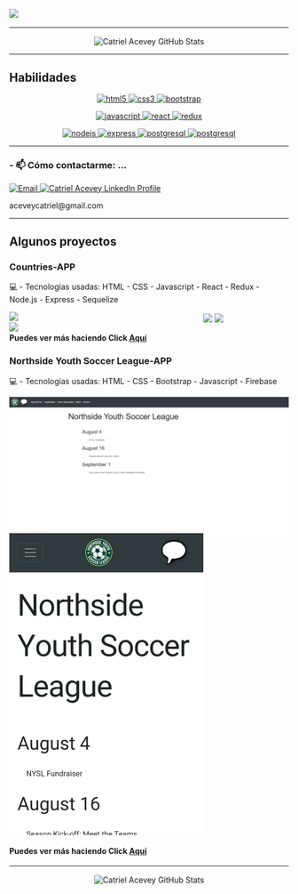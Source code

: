 ![](https://media-private.canva.com/Ut9mo/MAEzEcUt9mo/1/s2.png?X-Amz-Algorithm=AWS4-HMAC-SHA256&X-Amz-Credential=AKIAJWF6QO3UH4PAAJ6Q%2F20211220%2Fus-east-1%2Fs3%2Faws4_request&X-Amz-Date=20211220T034810Z&X-Amz-Expires=38109&X-Amz-Signature=287f4f5f25ba4c495e3519b5e63c51d6a4650e4f89c09d62485c5ed69fe03e8e&X-Amz-SignedHeaders=host&response-expires=Mon%2C%2020%20Dec%202021%2014%3A23%3A19%20GMT)

******

<p align="center">
    <img align="center" alt="Catriel Acevey GitHub Stats" src="https://github-readme-stats.vercel.app/api?username=Catriel-Acevey&show_icons=true&count_private=true" />
</p> 

******

## Habilidades 

<p width='40%' height="100%"align="center"> 
   <a href="https://www.w3.org/html/" target="_blank"> <img src="https://icongr.am/devicon/html5-original-wordmark.svg?size=40&color=currentColor" alt="html5"             width="50" height="50"/> </a>   
   <a href="https://www.w3schools.com/css/" target="_blank"> <img src="https://icongr.am/devicon/css3-original-wordmark.svg?size=40&color=currentColor" alt="css3"         width="50" height="50"/> </a>
   <a href="https://getbootstrap.com" target="_blank"> <img src="https://icongr.am/devicon/bootstrap-plain-wordmark.svg?size=40&color=currentColor" alt="bootstrap"             width="50" height="50"/> </a>    
 </p>
 <p width='40%' align="center">
   <a href="https://developer.mozilla.org/en-US/docs/Web/JavaScript" target="_blank">
      <img src="https://icongr.am/devicon/javascript-original.svg?size=40&color=currentColor" alt="javascript" width="50" height="50"/> </a>
   <a href="https://reactjs.org/" target="_blank"> <img src="https://icongr.am/devicon/react-original.svg?size=40&color=currentColor" alt="react"                 width="50" height="50"/> </a>
    <a href="https://es.redux.js.org/" target="_blank"> <img src="https://cdn.icon-icons.com/icons2/2415/PNG/512/redux_original_logo_icon_146365.png" alt="redux" width="50" height="50"/> 
    </a>

 </p>
 <p width='40%' align="center">    
   <a href="https://nodejs.org" target="_blank"> <img src="https://icongr.am/devicon/nodejs-original-wordmark.svg?size=40&color=currentColor" alt="nodejs"               width="50" height="50"/> </a>
   <a href="https://expressjs.com" target="_blank"> <img src="https://icongr.am/devicon/express-original-wordmark.svg?size=40&color=2ec539" alt="express"         width="50" height="50"/> </a>
   <a href="https://www.postgresql.org" target="_blank"> <img src="https://icongr.am/devicon/postgresql-original-wordmark.svg?size=40&color=2ec539"             alt="postgresql" width="50" height="50"/> </a>
   <a href="https://sequelize.org" target="_blank"> <img src="https://icongr.am/devicon/sequelize-original.svg?size=40&color=2ec539" alt="postgresql" width="50"               height="50"/> </a> 
 </p>

******

### - 📫 Cómo contactarme: ...
   <p>   
      <a align='right' href="mailto:aceveycatriel@gmail.com">
         <img alt="Email" src="https://www.vectorlogo.zone/logos/gmail/gmail-icon.svg" height="50" width="50"/>
      </a>  
      <a href="https://www.linkedin.com/in/catriel-acevey/">
         <img src="https://www.vectorlogo.zone/logos/linkedin/linkedin-icon.svg" alt="Catriel Acevey LinkedIn Profile" height="50" width="50">
      </a>
   </p>
   <p><label>aceveycatriel@gmail.com</label></p>

******

## Algunos proyectos 

### Countries-APP
💻 - Tecnologías usadas: HTML - CSS - Javascript - React - Redux - Node.js - Express - Sequelize

<img align="left" width= "350px" src='https://media-private.canva.com/h4F8w/MAEzZfh4F8w/1/s2.png?X-Amz-Algorithm=AWS4-HMAC-SHA256&X-Amz-Credential=AKIAJWF6QO3UH4PAAJ6Q%2F20211224%2Fus-east-1%2Fs3%2Faws4_request&X-Amz-Date=20211224T031322Z&X-Amz-Expires=18313&X-Amz-Signature=1d096aa2e27b36254598850a3214c947a718ef3bdf683ed2f9a3cf13c20f4b9e&X-Amz-SignedHeaders=host&response-expires=Fri%2C%2024%20Dec%202021%2008%3A18%3A35%20GMT' />
<img align="center" width= "350px" src='https://media-private.canva.com/usBwE/MAEzZYusBwE/1/s2.png?X-Amz-Algorithm=AWS4-HMAC-SHA256&X-Amz-Credential=AKIAJWF6QO3UH4PAAJ6Q%2F20211223%2Fus-east-1%2Fs3%2Faws4_request&X-Amz-Date=20211223T210827Z&X-Amz-Expires=41228&X-Amz-Signature=264b719f4e85a3347e560151e63dbbe6bda7d7ce06433ea5a091dacd6d4278b2&X-Amz-SignedHeaders=host&response-expires=Fri%2C%2024%20Dec%202021%2008%3A35%3A35%20GMT' />
<img align="left" width= "350px" src='https://media-private.canva.com/Q0_C4/MAEzZSQ0_C4/1/s2.png?X-Amz-Algorithm=AWS4-HMAC-SHA256&X-Amz-Credential=AKIAJWF6QO3UH4PAAJ6Q%2F20211223%2Fus-east-1%2Fs3%2Faws4_request&X-Amz-Date=20211223T173939Z&X-Amz-Expires=53232&X-Amz-Signature=916a70b03526a583ed26575db0dd177216d4030fc8283f2f755e9b5e7bb405e9&X-Amz-SignedHeaders=host&response-expires=Fri%2C%2024%20Dec%202021%2008%3A26%3A51%20GMT' />
<img align="center" width= "350px" src='https://media-private.canva.com/tSgqk/MAEzZatSgqk/1/s2.png?X-Amz-Algorithm=AWS4-HMAC-SHA256&X-Amz-Credential=AKIAJWF6QO3UH4PAAJ6Q%2F20211223%2Fus-east-1%2Fs3%2Faws4_request&X-Amz-Date=20211223T160419Z&X-Amz-Expires=60145&X-Amz-Signature=c345324c7ce60826d10c1d514a90b2838ce5876c9e2fa3074a48543a6e0be5b8&X-Amz-SignedHeaders=host&response-expires=Fri%2C%2024%20Dec%202021%2008%3A46%3A44%20GMT' />

#### Puedes ver más haciendo Click [Aquí](https://github.com/Catriel-Acevey/PI-Countries-main)

### Northside Youth Soccer League-APP
💻 - Tecnologías usadas: HTML - CSS - Bootstrap - Javascript - Firebase

<img align="center" width= "700px" src='https://github.com/Catriel-Acevey/NYSL/blob/main/preview/desktop-home.png?raw=true' />
<img align="center" width= "350px" src='https://github.com/Catriel-Acevey/NYSL/blob/main/preview/mobile-home.JPG?raw=true' />

#### Puedes ver más haciendo Click [Aquí](https://github.com/Catriel-Acevey/PI-Countries-main)

******

<p align="center">
    <img align="center" alt="Catriel Acevey GitHub Stats" src="https://github-readme-stats.vercel.app/api/top-langs/?username=Catriel-Acevey" />
</p>

